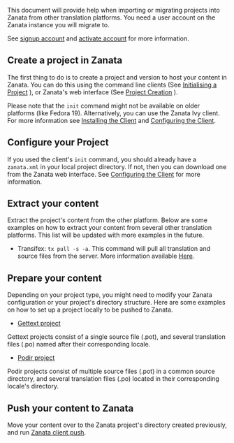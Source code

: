 This document will provide help when importing or migrating projects into Zanata from other translation platforms. 
You need a user account on the Zanata instance you will migrate to.

See [signup account](/user-guide/account/account-sign-up) and [activate account](/user-guide/account/account-activate) for more information.

## Create a project in Zanata

The first thing to do is to create a project and version to host your content in Zanata. You can do this using the command line clients (See [Initialising a Project](http://docs.zanata.org/projects/zanata-client/en/latest/commands/init/) ), or Zanata's web interface (See [Project Creation](/user-guide/projects/create-project) ).

Please note that the `init` command might not be available on older platforms (like Fedora 19). Alternatively, you can use the Zanata Ivy client. For more information see [Installing the Client](http://docs.zanata.org/projects/zanata-client/en/latest/#installation) and [Configuring the Client](http://docs.zanata.org/projects/zanata-client/en/latest/configuration/).

## Configure your Project

If you used the client's `init` command, you should already have a `zanata.xml` in your local project directory. If not, then you can download one from the Zanata web interface. See [Configuring the Client](http://docs.zanata.org/projects/zanata-client/en/latest/configuration/) for more information.

## Extract your content

Extract the project's content from the other platform. Below are some examples on how to extract your content from several other translation platforms. This list will be updated with more examples in the future.

+ Transifex: `tx pull -s -a`. This command will pull all translation and source files from the server. More information available [Here](http://docs.transifex.com/developer/client/pull).

## Prepare your content

Depending on your project type, you might need to modify your Zanata configuration or your project's directory structure. Here are some examples on how to set up a project locally to be pushed to Zanata.

+ [Gettext project](/user-guide/projects/gettext-example)

Gettext projects consist of a single source file (.pot), and several translation files (.po) named after their corresponding locale.

+ [Podir project](/user-guide/projects/podir-example)

Podir projects consist of multiple source files (.pot) in a common source directory, and several translation files (.po) located in their corresponding locale's directory.

## Push your content to Zanata

Move your content over to the Zanata project's directory created previously, and run [Zanata client push](http://docs.zanata.org/projects/zanata-client/en/latest/commands/push/).
